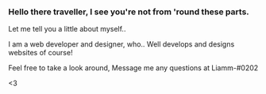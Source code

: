 ### Hello there traveller, I see you're not from 'round these parts.
Let me tell you a little about myself..

I am a web developer and designer, who.. Well develops and designs websites of course!

Feel free to take a look around,
Message me any questions at Liamm-#0202

<3
